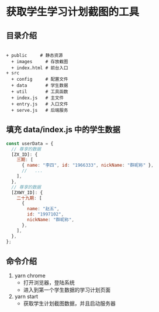 # 获取学生学习计划截图的工具

## 目录介绍

```text

+ public     # 静态资源
  + images     # 存放截图
  + index.html # 前台入口
+ src
  + config     # 配置文件
  + data       # 学生数据
  + util       # 工具函数
  + index.js   # 主文件
  + entry.js   # 入口文件
  + serve.js   # 后端服务

```

## 填充 data/index.js 中的学生数据

```js
const userData = {
  // 尊享的数据
  [ZX_ID]: {
    三期: [
      { name: "李四", id: "1966333", nickName: "群昵称" },
      //   ...
    ],
  },
  // 尊享的数据
  [ZXWY_ID]: {
    二十九期: [
      {
        name: "赵五",
        id: "1997102",
        nickName: "群昵称",
      },
    ],
  },
};
```

## 命令介绍

1. yarn chrome
   - 打开浏览器，登陆系统
   - 进入到第一个学生数据的学习计划页面
2. yarn start
   - 获取学生计划截图数据，并且启动服务器
